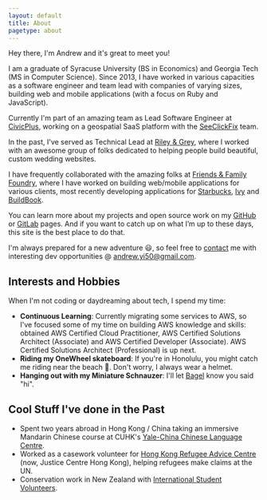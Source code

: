 ```yaml
---
layout: default
title: About
pagetype: about
---
```


<div class="bg-img profile-picture-louvre2 bg-img-circle bg-img-floater"></div>

Hey there, I'm Andrew and it's great to meet you!

I am a graduate of Syracuse University (BS in Economics) and Georgia Tech (MS in Computer Science). Since 2013, I have worked in various capacities as a software engineer and team lead with companies of varying sizes, building web and mobile applications (with a focus on Ruby and JavaScript).

Currently I'm part of an amazing team as Lead Software Engineer at [CivicPlus](https://www.civicplus.com), working on a geospatial SaaS platform with the [SeeClickFix](https://www.seeclickfix.com) team.

In the past, I've served as Technical Lead at [Riley & Grey](https://www.rileygrey.com), where I worked with an awesome group of folks dedicated to helping people build beautiful, custom wedding websites.

I have frequently collaborated with the amazing folks at [Friends & Family Foundry](https://www.friendsfamily.co), where I have worked on building web/mobile applications for various clients, most recently developing applications for [Starbucks](https://www.starbucks.com), [Ivy](https://www.ivy.com) and [BuildBook](https://www.buildbook.co).

You can learn more about my projects and open source work on my [GitHub](https://www.github.com/AndrewHYi) or [GitLab](https://www.gitlab.com/AndrewHYi) pages. And if you want to catch up on what I’m up to these days, this site is the best place to do that.

I'm always prepared for a new adventure 😃, so feel free to [contact](/contact) me with interesting dev opportunities @ <andrew.yi50@gmail.com>.



## Interests and Hobbies

When I'm not coding or daydreaming about tech, I spend my time:

- **Continuous Learning**: Currently migrating some services to AWS, so I've focused some of my time on building AWS knowledge and skills: obtained AWS Certified Cloud Practitioner, AWS Certified Solutions Architect (Associate) and AWS Certified Developer (Associate). AWS Certified Solutions Architect (Professional) is up next.
- **Riding my OneWheel skateboard**: If you're in Honolulu, you might catch me riding near the beach 🤙. Don't worry, I always wear a helmet.
- **Hanging out with my Miniature Schnauzer**: I'll let <a href="/bagel.html" class="bagel-link">Bagel</a> know you said "hi".

## Cool Stuff I've done in the Past
- Spent two years abroad in Hong Kong / China taking an immersive Mandarin Chinese course at CUHK's [Yale-China Chinese Language Centre](https://www.ycclc.cuhk.edu.hk/default.aspx?pg=home).
- Worked as a casework volunteer for [Hong Kong Refugee Advice Centre](https://www.justicecentre.org.hk/) (now, Justice Centre Hong Kong), helping refugees make claims at the UN.
- Conservation work in New Zealand with [International Student Volunteers](https://globalvolunteers.org/students/).
